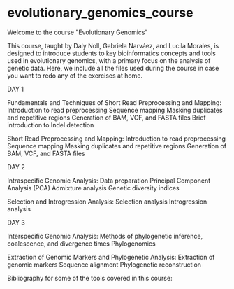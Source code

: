 # evolutionary_genomics_course
Welcome to the course "Evolutionary Genomics"

This course, taught by Daly Noll, Gabriela Narváez, and Lucila Morales, is designed to introduce students to key bioinformatics concepts and tools used in evolutionary genomics, with a primary focus on the analysis of genetic data. Here, we include all the files used during the course in case you want to redo any of the exercises at home.

DAY 1

Fundamentals and Techniques of Short Read Preprocessing and Mapping:
Introduction to read preprocessing
Sequence mapping
Masking duplicates and repetitive regions
Generation of BAM, VCF, and FASTA files
Brief introduction to Indel detection

Short Read Preprocessing and Mapping:
Introduction to read preprocessing
Sequence mapping
Masking duplicates and repetitive regions
Generation of BAM, VCF, and FASTA files

DAY 2

Intraspecific Genomic Analysis:
Data preparation
Principal Component Analysis (PCA)
Admixture analysis
Genetic diversity indices

Selection and Introgression Analysis:
Selection analysis
Introgression analysis

DAY 3

Interspecific Genomic Analysis:
Methods of phylogenetic inference, coalescence, and divergence times
Phylogenomics

Extraction of Genomic Markers and Phylogenetic Analysis:
Extraction of genomic markers
Sequence alignment
Phylogenetic reconstruction

Bibliography for some of the tools covered in this course:

